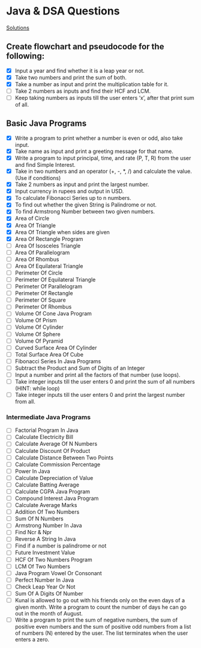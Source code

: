 # Java & DSA Questions

[Solutions](Java%20&%20DSA%20Questions%20eca5251277c6485e960c3ff2ba1836f8/Solutions%2064500ccf37e948b78938095aa48df9df.md)

## **Create flowchart and pseudocode for the following:**

- [x]  Input a year and find whether it is a leap year or not.
- [x]  Take two numbers and print the sum of both.
- [x]  Take a number as input and print the multiplication table for it.
- [ ]  Take 2 numbers as inputs and find their HCF and LCM.
- [ ]  Keep taking numbers as inputs till the user enters ‘x’, after that print sum of all.

## **Basic Java Programs**

- [x]  Write a program to print whether a number is even or odd, also take input.
- [x]  Take name as input and print a greeting message for that name.
- [x]  Write a program to input principal, time, and rate (P, T, R) from the user and find Simple Interest.
- [x]  Take in two numbers and an operator (+, -, *, /) and calculate the value. (Use if conditions)
- [x]  Take 2 numbers as input and print the largest number.
- [x]  Input currency in rupees and output in USD.
- [x]  To calculate Fibonacci Series up to n numbers.
- [x]  To find out whether the given String is Palindrome or not.
- [x]  To find Armstrong Number between two given numbers.
- [x]  Area of Circle
- [x]  Area Of Triangle
- [x]  Area Of Triangle when sides are given
- [x]  Area Of Rectangle Program
- [ ]  Area Of Isosceles Triangle
- [ ]  Area Of Parallelogram
- [ ]  Area Of Rhombus
- [ ]  Area Of Equilateral Triangle
- [ ]  Perimeter Of Circle
- [ ]  Perimeter Of Equilateral Triangle
- [ ]  Perimeter Of Parallelogram
- [ ]  Perimeter Of Rectangle
- [ ]  Perimeter Of Square
- [ ]  Perimeter Of Rhombus
- [ ]  Volume Of Cone Java Program
- [ ]  Volume Of Prism
- [ ]  Volume Of Cylinder
- [ ]  Volume Of Sphere
- [ ]  Volume Of Pyramid
- [ ]  Curved Surface Area Of Cylinder
- [ ]  Total Surface Area Of Cube
- [ ]  Fibonacci Series In Java Programs
- [ ]  Subtract the Product and Sum of Digits of an Integer
- [ ]  Input a number and print all the factors of that number (use loops).
- [ ]  Take integer inputs till the user enters 0 and print the sum of all numbers (HINT: while loop)
- [ ]  Take integer inputs till the user enters 0 and print the largest number from all.

### **Intermediate Java Programs**

- [ ]  Factorial Program In Java
- [ ]  Calculate Electricity Bill
- [ ]  Calculate Average Of N Numbers
- [ ]  Calculate Discount Of Product
- [ ]  Calculate Distance Between Two Points
- [ ]  Calculate Commission Percentage
- [ ]  Power In Java
- [ ]  Calculate Depreciation of Value
- [ ]  Calculate Batting Average
- [ ]  Calculate CGPA Java Program
- [ ]  Compound Interest Java Program
- [ ]  Calculate Average Marks
- [ ]  Addition Of Two Numbers
- [ ]  Sum Of N Numbers
- [ ]  Armstrong Number In Java
- [ ]  Find Ncr & Npr
- [ ]  Reverse A String In Java
- [ ]  Find if a number is palindrome or not
- [ ]  Future Investment Value
- [ ]  HCF Of Two Numbers Program
- [ ]  LCM Of Two Numbers
- [ ]  Java Program Vowel Or Consonant
- [ ]  Perfect Number In Java
- [ ]  Check Leap Year Or Not
- [ ]  Sum Of A Digits Of Number
- [ ]  Kunal is allowed to go out with his friends only on the even days of a given month. Write a program to count the number of days he can go out in the month of August.
- [ ]  Write a program to print the sum of negative numbers, the sum of positive even numbers and the sum of positive odd numbers from a list of numbers (N) entered by the user. The list terminates when the user enters a zero.